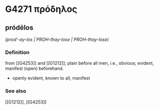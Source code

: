 # G4271 πρόδηλος

## pródēlos

_(prod'-ay-los | PROH-thay-lose | PROH-thay-lose)_

### Definition

from [[G4253]] and [[G1212]]; plain before all men, i.e., obvious; evident, manifest (open) beforehand.

- openly evident, known to all, manifest

### See also

[[G1212]], [[G4253]]

